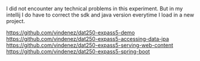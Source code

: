 I did not encounter any technical problems in this experiment. 
But in my intellij I do have to correct the sdk and java version everytime I load in a new project.

https://github.com/vindenez/dat250-expass5-demo
https://github.com/vindenez/dat250-expass5-accessing-data-jpa
https://github.com/vindenez/dat250-expass5-serving-web-content
https://github.com/vindenez/dat250-expass5-spring-boot

